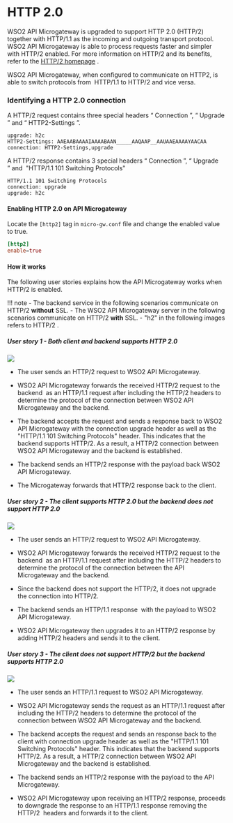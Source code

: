 # HTTP 2.0

WSO2 API Microgateway is upgraded to support HTTP 2.0 (HTTP/2) together with HTTP/1.1 as the incoming and outgoing transport protocol. WSO2 API Microgateway is able to process requests faster and simpler with HTTP/2 enabled. For more information on HTTP/2 and its benefits, refer to the [HTTP/2 homepage](https://http2.github.io/) .

WSO2 API Microgateway, when configured to communicate on HTTP2, is able to switch protocols from  HTTP/1.1 to HTTP/2 and vice versa.

### Identifying a HTTP 2.0 connection

A HTTP/2 request contains three special headers “ Connection ”, “ Upgrade ” and “ HTTP2-Settings ”.

``` text tab="Example : HTTP2 Request Headers"
upgrade: h2c
HTTP2-Settings: AAEAABAAAAIAAAABAAN_____AAQAAP__AAUAAEAAAAYAACAA
connection: HTTP2-Settings,upgrade  
```

 A HTTP/2 response contains 3 special headers “ Connection ”, “ Upgrade ” and  "HTTP/1.1 101 Switching Protocols"

``` text tab="Example : HTTP2 Response Headers"
HTTP/1.1 101 Switching Protocols
connection: upgrade
upgrade: h2c
```

#### Enabling HTTP 2.0 on API Microgateway

Locate the `[http2]` tag in `micro-gw.conf` file and change the enabled value to true.

``` toml
[http2]
enable=true
```

#### How it works

The following user stories explains how the API Microgateway works when HTTP/2 is enabled.

!!! note
    -   The backend service in the following scenarios communicate on HTTP/2 **without** SSL.
    -   The WSO2 API Microgateway server in the following scenarios communicate on HTTP/2 **with** SSL.
    -   "h2" in the following images refers to HTTP/2 .

##### User story 1 - Both client and backend supports HTTP 2.0

![]({{base_path}}/assets/img/how-tos/http2-user-story-1.png)

-   The user sends an HTTP/2 request to WSO2 API Microgateway.

-   WSO2 API Microgateway forwards the received HTTP/2 request to the backend  as an HTTP/1.1 request after including the HTTP/2 headers to determine the protocol of the connection between WSO2 API Microgateway and the backend.

-   The backend accepts the request and sends a response back to WSO2 API Microgateway with the connection upgrade header as well as the "HTTP/1.1 101 Switching Protocols" header. This indicates that the backend supports HTTP/2. As a result, a HTTP/2 connection between WSO2 API Microgateway and the backend is established.

-   The backend sends an HTTP/2 response with the payload back WSO2 API Microgateway.

-   The Microgateway forwards that HTTP/2 response back to the client.

##### User story 2 - The client supports HTTP 2.0 but the backend does not support HTTP 2.0

![]({{base_path}}/assets/img/how-tos/http2-user-story-2.png)


-   The user sends an HTTP/2 request to WSO2 API Microgateway.

-   WSO2 API Microgateway forwards the received HTTP/2 request to the backend  as an HTTP/1.1 request after including the HTTP/2 headers to determine the protocol of the connection between the API Microgateway and the backend.

-   Since the backend does not support the HTTP/2, it does not upgrade the connection into HTTP/2.

-   The backend sends an HTTP/1.1 response  with the payload to WSO2 API Microgateway.

-   WSO2 API Microgateway then upgrades it to an HTTP/2 response by adding HTTP/2 headers and sends it to the client.

##### User story 3 - The client does not support HTTP/2 but the backend supports HTTP 2.0

![]({{base_path}}/assets/img/how-tos/http2-user-story-3.png)

-   The user sends an HTTP/1.1 request to WSO2 API Microgateway.

-   WSO2 API Microgateway sends the request as an HTTP/1.1 request after including the HTTP/2 headers to determine the protocol of the connection between WSO2 API Microgateway and the backend.

-   The backend accepts the request and sends an response back to the client with connection upgrade header as well as the "HTTP/1.1 101 Switching Protocols" header. This indicates that the backend supports HTTP/2. As a result, a HTTP/2 connection between WSO2 API Microgateway and the backend is established.

-   The backend sends an HTTP/2 response with the payload to the API Microgateway.

-   WSO2 API Microgateway upon receiving an HTTP/2 response, proceeds to downgrade the response to an HTTP/1.1 response removing the HTTP/2  headers and forwards it to the client.


